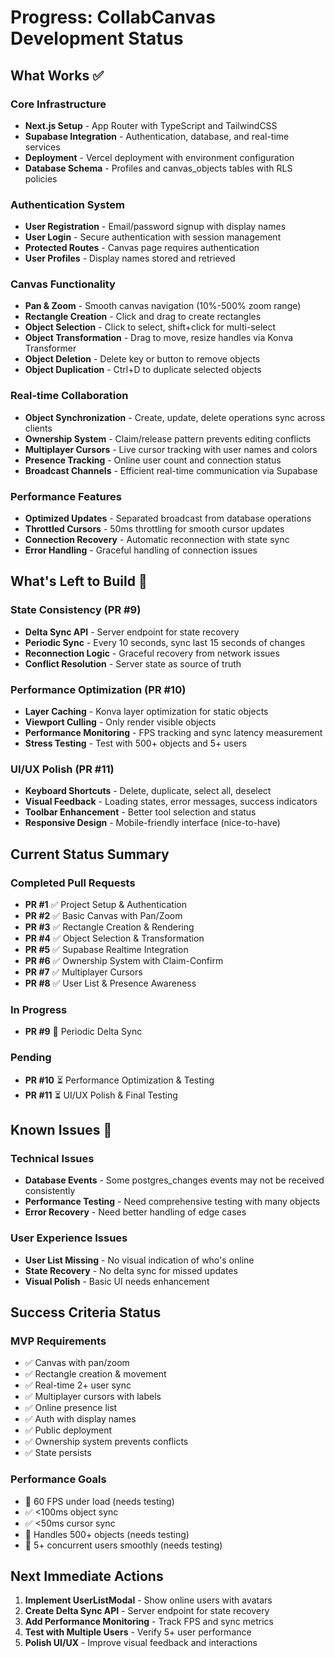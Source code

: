 # Progress: CollabCanvas Development Status

## What Works ✅

### Core Infrastructure
- **Next.js Setup** - App Router with TypeScript and TailwindCSS
- **Supabase Integration** - Authentication, database, and real-time services
- **Deployment** - Vercel deployment with environment configuration
- **Database Schema** - Profiles and canvas_objects tables with RLS policies

### Authentication System
- **User Registration** - Email/password signup with display names
- **User Login** - Secure authentication with session management
- **Protected Routes** - Canvas page requires authentication
- **User Profiles** - Display names stored and retrieved

### Canvas Functionality
- **Pan & Zoom** - Smooth canvas navigation (10%-500% zoom range)
- **Rectangle Creation** - Click and drag to create rectangles
- **Object Selection** - Click to select, shift+click for multi-select
- **Object Transformation** - Drag to move, resize handles via Konva Transformer
- **Object Deletion** - Delete key or button to remove objects
- **Object Duplication** - Ctrl+D to duplicate selected objects

### Real-time Collaboration
- **Object Synchronization** - Create, update, delete operations sync across clients
- **Ownership System** - Claim/release pattern prevents editing conflicts
- **Multiplayer Cursors** - Live cursor tracking with user names and colors
- **Presence Tracking** - Online user count and connection status
- **Broadcast Channels** - Efficient real-time communication via Supabase

### Performance Features
- **Optimized Updates** - Separated broadcast from database operations
- **Throttled Cursors** - 50ms throttling for smooth cursor updates
- **Connection Recovery** - Automatic reconnection with state sync
- **Error Handling** - Graceful handling of connection issues

## What's Left to Build 🔄

### State Consistency (PR #9)
- **Delta Sync API** - Server endpoint for state recovery
- **Periodic Sync** - Every 10 seconds, sync last 15 seconds of changes
- **Reconnection Logic** - Graceful recovery from network issues
- **Conflict Resolution** - Server state as source of truth

### Performance Optimization (PR #10)
- **Layer Caching** - Konva layer optimization for static objects
- **Viewport Culling** - Only render visible objects
- **Performance Monitoring** - FPS tracking and sync latency measurement
- **Stress Testing** - Test with 500+ objects and 5+ users

### UI/UX Polish (PR #11)
- **Keyboard Shortcuts** - Delete, duplicate, select all, deselect
- **Visual Feedback** - Loading states, error messages, success indicators
- **Toolbar Enhancement** - Better tool selection and status
- **Responsive Design** - Mobile-friendly interface (nice-to-have)

## Current Status Summary

### Completed Pull Requests
- **PR #1** ✅ Project Setup & Authentication
- **PR #2** ✅ Basic Canvas with Pan/Zoom
- **PR #3** ✅ Rectangle Creation & Rendering
- **PR #4** ✅ Object Selection & Transformation
- **PR #5** ✅ Supabase Realtime Integration
- **PR #6** ✅ Ownership System with Claim-Confirm
- **PR #7** ✅ Multiplayer Cursors
- **PR #8** ✅ User List & Presence Awareness

### In Progress
- **PR #9** 🔄 Periodic Delta Sync

### Pending
- **PR #10** ⏳ Performance Optimization & Testing
- **PR #11** ⏳ UI/UX Polish & Final Testing

## Known Issues 🐛

### Technical Issues
- **Database Events** - Some postgres_changes events may not be received consistently
- **Performance Testing** - Need comprehensive testing with many objects
- **Error Recovery** - Need better handling of edge cases

### User Experience Issues
- **User List Missing** - No visual indication of who's online
- **State Recovery** - No delta sync for missed updates
- **Visual Polish** - Basic UI needs enhancement

## Success Criteria Status

### MVP Requirements
- ✅ Canvas with pan/zoom
- ✅ Rectangle creation & movement
- ✅ Real-time 2+ user sync
- ✅ Multiplayer cursors with labels
- ✅ Online presence list
- ✅ Auth with display names
- ✅ Public deployment
- ✅ Ownership system prevents conflicts
- ✅ State persists

### Performance Goals
- 🔄 60 FPS under load (needs testing)
- ✅ <100ms object sync
- ✅ <50ms cursor sync
- 🔄 Handles 500+ objects (needs testing)
- 🔄 5+ concurrent users smoothly (needs testing)

## Next Immediate Actions
1. **Implement UserListModal** - Show online users with avatars
2. **Create Delta Sync API** - Server endpoint for state recovery
3. **Add Performance Monitoring** - Track FPS and sync metrics
4. **Test with Multiple Users** - Verify 5+ user performance
5. **Polish UI/UX** - Improve visual feedback and interactions
